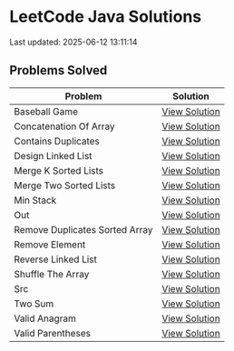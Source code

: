 # LeetCode Java Solutions

Last updated: 2025-06-12 13:11:14

## Problems Solved

| Problem | Solution |
|---------|----------|
| Baseball Game | [View Solution](./baseball_game) |
| Concatenation Of Array | [View Solution](./concatenation_of_array) |
| Contains Duplicates | [View Solution](./contains_duplicates) |
| Design Linked List | [View Solution](./design_linked_list) |
| Merge K Sorted Lists | [View Solution](./merge_k_sorted_lists) |
| Merge Two Sorted Lists | [View Solution](./merge_two_sorted_lists) |
| Min Stack | [View Solution](./min_stack) |
| Out | [View Solution](./out) |
| Remove Duplicates Sorted Array | [View Solution](./remove_duplicates_sorted_array) |
| Remove Element | [View Solution](./remove_element) |
| Reverse Linked List | [View Solution](./reverse_linked_list) |
| Shuffle The Array | [View Solution](./shuffle_the_array) |
| Src | [View Solution](./src) |
| Two Sum | [View Solution](./two_sum) |
| Valid Anagram | [View Solution](./valid_anagram) |
| Valid Parentheses | [View Solution](./valid_parentheses) |
